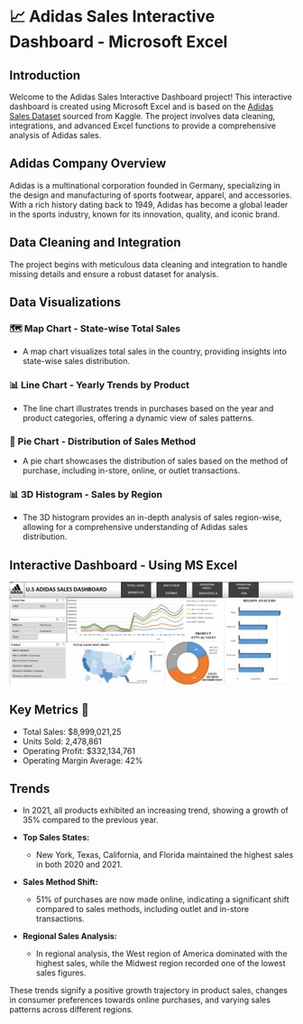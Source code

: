 # 📈 Adidas Sales Interactive Dashboard - Microsoft Excel

## Introduction

Welcome to the Adidas Sales Interactive Dashboard project! This interactive dashboard is created using Microsoft Excel and is based on the [Adidas Sales Dataset](https://www.kaggle.com/datasets/heemalichaudhari/adidas-sales-dataset/data) sourced from Kaggle. The project involves data cleaning, integrations, and advanced Excel functions to provide a comprehensive analysis of Adidas sales.

## Adidas Company Overview

Adidas is a multinational corporation founded in Germany, specializing in the design and manufacturing of sports footwear, apparel, and accessories. With a rich history dating back to 1949, Adidas has become a global leader in the sports industry, known for its innovation, quality, and iconic brand.

## Data Cleaning and Integration

The project begins with meticulous data cleaning and integration to handle missing details and ensure a robust dataset for analysis.

## Data Visualizations

### 🗺️ Map Chart - State-wise Total Sales
- A map chart visualizes total sales in the country, providing insights into state-wise sales distribution.

### 📊 Line Chart - Yearly Trends by Product
- The line chart illustrates trends in purchases based on the year and product categories, offering a dynamic view of sales patterns.

### 🥧 Pie Chart - Distribution of Sales Method
- A pie chart showcases the distribution of sales based on the method of purchase, including in-store, online, or outlet transactions.

### 📊 3D Histogram - Sales by Region
- The 3D histogram provides an in-depth analysis of sales region-wise, allowing for a comprehensive understanding of Adidas sales distribution.

## **Interactive Dashboard - Using MS Excel**
![Interactive Dashboard](Adidas_Dashboard.png)

## Key Metrics 🚀

- Total Sales: $8,999,021,25
- Units Sold: 2,478,861
- Operating Profit: $332,134,761
- Operating Margin Average: 42%

## Trends

- In 2021, all products exhibited an increasing trend, showing a growth of 35% compared to the previous year.
  
- **Top Sales States:**
  - New York, Texas, California, and Florida maintained the highest sales in both 2020 and 2021.

- **Sales Method Shift:**
  - 51% of purchases are now made online, indicating a significant shift compared to sales methods, including outlet and in-store transactions.

- **Regional Sales Analysis:**
  - In regional analysis, the West region of America dominated with the highest sales, while the Midwest region recorded one of the lowest sales figures.

These trends signify a positive growth trajectory in product sales, changes in consumer preferences towards online purchases, and varying sales patterns across different regions.



